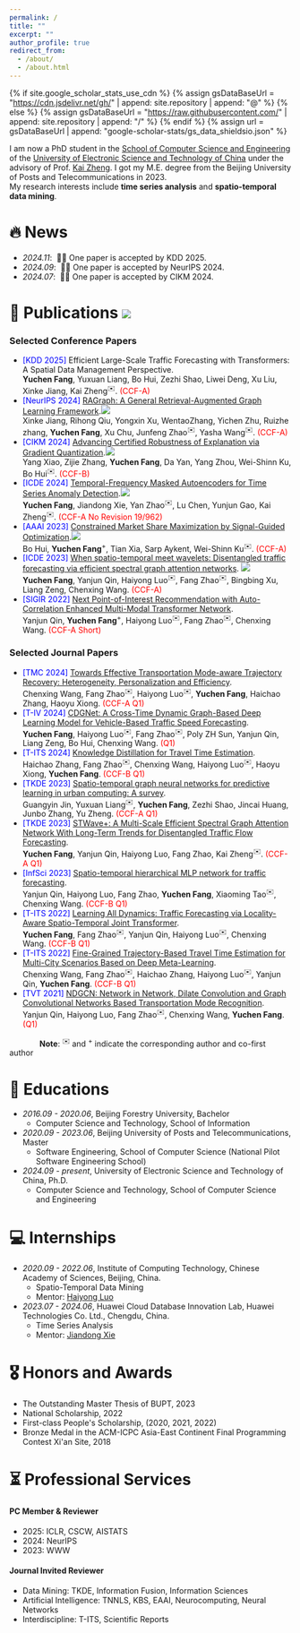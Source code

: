 ```yaml
---
permalink: /
title: ""
excerpt: ""
author_profile: true
redirect_from: 
  - /about/
  - /about.html
---
```


{% if site.google_scholar_stats_use_cdn %}
{% assign gsDataBaseUrl = "https://cdn.jsdelivr.net/gh/" | append: site.repository | append: "@" %}
{% else %}
{% assign gsDataBaseUrl = "https://raw.githubusercontent.com/" | append: site.repository | append: "/" %}
{% endif %}
{% assign url = gsDataBaseUrl | append: "google-scholar-stats/gs_data_shieldsio.json" %}

<span class='anchor' id='about-me'></span>


I am now a PhD student in the [School of Computer Science and Engineering](https://www.scse.uestc.edu.cn/) of the [University of Electronic Science and Technology of China](https://www.uestc.edu.cn/) under the advisory of Prof. [Kai Zheng](https://zheng-kai.com/). I got my M.E. degree from the Beijing University of Posts and Telecommunications in 2023.<br/>My research interests include **time series analysis** and **spatio-temporal data mining**.





<!-- # 🔥 News
- *2022.02*: &nbsp;🎉🎉 Lorem ipsum dolor sit amet, consectetur adipiscing elit. Vivamus ornare aliquet ipsum, ac tempus justo dapibus sit amet. 
- *2022.02*: &nbsp;🎉🎉 Lorem ipsum dolor sit amet, consectetur adipiscing elit. Vivamus ornare aliquet ipsum, ac tempus justo dapibus sit amet.  -->

# 🔥 News
- *2024.11*: &nbsp;🎉🎉 One paper is accepted by KDD 2025.
- *2024.09*: &nbsp;🎉🎉 One paper is accepted by NeurIPS 2024. 
- *2024.07*: &nbsp;🎉🎉 One paper is accepted by CIKM 2024. 

# 📝 Publications <img src="https://img.shields.io/endpoint?logo=Google%20Scholar&url=https%3A%2F%2Fcdn.jsdelivr.net%2Fgh%2Ffrakeyc%2Ffrakeyc.github.io@google-scholar-stats%2Fgs_data_shieldsio.json&labelColor=f6f6f6&color=9cf&style=flat&label=citations">
### Selected Conference Papers
- <span style="color:blue">[KDD 2025]</span> Efficient Large-Scale Traffic Forecasting with Transformers: A Spatial Data Management Perspective.<br/>**Yuchen Fang**, Yuxuan Liang, Bo Hui, Zezhi Shao, Liwei Deng, Xu Liu, Xinke Jiang, Kai Zheng<sup>✉️</sup>. <span style="color:red">(CCF-A)</span>
- <span style="color:blue">[NeurIPS 2024]</span> [RAGraph: A General Retrieval-Augmented Graph Learning Framework](https://arxiv.org/abs/2410.23855).[![](https://img.shields.io/github/stars/Artessay/RAGraph?style=social)](https://github.com/Artessay/RAGraph)<br/>Xinke Jiang, Rihong Qiu, Yongxin Xu, WentaoZhang, Yichen Zhu, Ruizhe zhang, **Yuchen Fang**, Xu Chu, Junfeng Zhao<sup>✉️</sup>, Yasha Wang<sup>✉️</sup>. <span style="color:red">(CCF-A)</span>
- <span style="color:blue">[CIKM 2024]</span> [Advancing Certified Robustness of Explanation via Gradient Quantization](https://dl.acm.org/doi/abs/10.1145/3627673.3679650).[![](https://img.shields.io/github/stars/NKUShaw/CertifiedExplanation?style=social)](https://github.com/NKUShaw/CertifiedExplanation)<br/>Yang Xiao, Zijie Zhang, **Yuchen Fang**, Da Yan, Yang Zhou, Wei-Shinn Ku, Bo Hui<sup>✉️</sup>. <span style="color:red">(CCF-B)</span>
- <span style="color:blue">[ICDE 2024]</span> [Temporal-Frequency Masked Autoencoders for Time Series Anomaly Detection](https://ieeexplore.ieee.org/abstract/document/10597757/).[![](https://img.shields.io/github/stars/LMissher/TFMAE?style=social)](https://github.com/LMissher/TFMAE)<br/>**Yuchen Fang**, Jiandong Xie, Yan Zhao<sup>✉️</sup>, Lu Chen, Yunjun Gao, Kai Zheng<sup>✉️</sup>. <span style="color:red">(CCF-A No Revision 19/962)</span>
- <span style="color:blue">[AAAI 2023]</span> [Constrained Market Share Maximization by Signal-Guided Optimization](https://ojs.aaai.org/index.php/AAAI/article/view/25552).[![](https://img.shields.io/github/stars/codingAndBS/AirlineMarket?style=social)](https://github.com/codingAndBS/AirlineMarket)<br/>Bo Hui, **Yuchen Fang**<sup>+</sup>, Tian Xia, Sarp Aykent, Wei-Shinn Ku<sup>✉️</sup>. <span style="color:red">(CCF-A)</span>
- <span style="color:blue">[ICDE 2023]</span> [When spatio-temporal meet wavelets: Disentangled traffic forecasting via efficient spectral graph attention networks](https://ieeexplore.ieee.org/abstract/document/10184591). [![](https://img.shields.io/github/stars/LMissher/STWave?style=social)](https://github.com/LMissher/STWave)<br/>**Yuchen Fang**, Yanjun Qin, Haiyong Luo<sup>✉️</sup>, Fang Zhao<sup>✉️</sup>, Bingbing Xu, Liang Zeng, Chenxing Wang. <span style="color:red">(CCF-A)</span>
- <span style="color:blue">[SIGIR 2022]</span> [Next Point-of-Interest Recommendation with Auto-Correlation Enhanced Multi-Modal Transformer Network](https://dl.acm.org/doi/10.1145/3477495.3531905).<br/>Yanjun Qin, **Yuchen Fang**<sup>+</sup>, Haiyong Luo<sup>✉️</sup>, Fang Zhao<sup>✉️</sup>, Chenxing Wang. <span style="color:red">(CCF-A Short)</span>

### Selected Journal Papers
- <span style="color:blue">[TMC 2024]</span> [Towards Effective Transportation Mode-aware Trajectory Recovery: Heterogeneity, Personalization and Efficiency](https://ieeexplore.ieee.org/abstract/document/10756642).<br/>Chenxing Wang, Fang Zhao<sup>✉️</sup>, Haiyong Luo<sup>✉️</sup>, **Yuchen Fang**, Haichao Zhang, Haoyu Xiong. <span style="color:red">(CCF-A Q1)</span>
- <span style="color:blue">[T-IV 2024]</span> [CDGNet: A Cross-Time Dynamic Graph-Based Deep Learning Model for Vehicle-Based Traffic Speed Forecasting](https://ieeexplore.ieee.org/abstract/document/10568355).<br/>**Yuchen Fang**, Haiyong Luo<sup>✉️</sup>, Fang Zhao<sup>✉️</sup>, Poly ZH Sun, Yanjun Qin, Liang Zeng, Bo Hui, Chenxing Wang. <span style="color:red">(Q1)</span>
- <span style="color:blue">[T-ITS 2024]</span> [Knowledge Distillation for Travel Time Estimation](https://ieeexplore.ieee.org/abstract/document/10478238).<br/>Haichao Zhang, Fang Zhao<sup>✉️</sup>, Chenxing Wang, Haiyong Luo<sup>✉️</sup>, Haoyu Xiong, **Yuchen Fang**. <span style="color:red">(CCF-B Q1)</span>
- <span style="color:blue">[TKDE 2023]</span> [Spatio-temporal graph neural networks for predictive learning in urban computing: A survey](https://ieeexplore.ieee.org/abstract/document/10328393).<br/>Guangyin Jin, Yuxuan Liang<sup>✉️</sup>, **Yuchen Fang**, Zezhi Shao, Jincai Huang, Junbo Zhang, Yu Zheng. <span style="color:red">(CCF-A Q1)</span>
- <span style="color:blue">[TKDE 2023]</span> [STWave+: A Multi-Scale Efficient Spectral Graph Attention Network With Long-Term Trends for Disentangled Traffic Flow Forecasting](https://ieeexplore.ieee.org/abstract/document/10286992).<br/>**Yuchen Fang**, Yanjun Qin, Haiyong Luo, Fang Zhao, Kai Zheng<sup>✉️</sup>. <span style="color:red">(CCF-A Q1)</span>
- <span style="color:blue">[InfSci 2023]</span> [Spatio-temporal hierarchical MLP network for traffic forecasting](https://www.sciencedirect.com/science/article/abs/pii/S0020025523003584).<br/>Yanjun Qin, Haiyong Luo, Fang Zhao, **Yuchen Fang**, Xiaoming Tao<sup>✉️</sup>, Chenxing Wang. <span style="color:red">(CCF-B Q1)</span>
- <span style="color:blue">[T-ITS 2022]</span> [Learning All Dynamics: Traffic Forecasting via Locality-Aware Spatio-Temporal Joint Transformer](https://ieeexplore.ieee.org/abstract/document/9857621).<br/>**Yuchen Fang**, Fang Zhao<sup>✉️</sup>, Yanjun Qin, Haiyong Luo<sup>✉️</sup>, Chenxing Wang. <span style="color:red">(CCF-B Q1)</span>
- <span style="color:blue">[T-ITS 2022]</span> [Fine-Grained Trajectory-Based Travel Time Estimation for Multi-City Scenarios Based on Deep Meta-Learning](https://ieeexplore.ieee.org/abstract/document/9700746).<br/>Chenxing Wang, Fang Zhao<sup>✉️</sup>, Haichao Zhang, Haiyong Luo<sup>✉️</sup>, Yanjun Qin, **Yuchen Fang**. <span style="color:red">(CCF-B Q1)</span>
- <span style="color:blue">[TVT 2021]</span> [NDGCN: Network in Network, Dilate Convolution and Graph Convolutional Networks Based Transportation Mode Recognition](https://ieeexplore.ieee.org/abstract/document/9360463).<br/>Yanjun Qin, Haiyong Luo, Fang Zhao<sup>✉️</sup>, Chenxing Wang, **Yuchen Fang**. <span style="color:red">(Q1)</span>

&emsp; &emsp; &emsp; **Note**: <sup>✉️</sup> and <sup>+</sup> indicate the corresponding author and co-first author

# 📖 Educations

- *2016.09 - 2020.06*, Beijing Forestry University, Bachelor
  - Computer Science and Technology, School of Information
- *2020.09 - 2023.06*, Beijing University of Posts and Telecommunications, Master
  - Software Engineering, School of Computer Science (National Pilot Software Engineering School)
- *2024.09 - present*, University of Electronic Science and Technology of China, Ph.D.
  - Computer Science and Technology, School of Computer Science and Engineering

# 💻 Internships

- *2020.09 - 2022.06*, Institute of Computing Technology, Chinese Academy of Sciences, Beijing, China.
  - Spatio-Temporal Data Mining
  - Mentor: [Haiyong Luo](https://people.ucas.ac.cn/~luohaiyong)
- *2023.07 - 2024.06*, Huawei Cloud Database Innovation Lab, Huawei Technologies Co. Ltd., Chengdu, China.
  - Time Series Analysis
  - Mentor: [Jiandong Xie](https://dblp.org/pid/203/9483.html)

# 🎖 Honors and Awards
- The Outstanding Master Thesis of BUPT, 2023
- National Scholarship, 2022
- First-class People's Scholarship, (2020, 2021, 2022)
- Bronze Medal in the ACM-ICPC Asia-East Continent Final Programming Contest Xi'an Site, 2018

# ⏳ Professional Services

#### PC Member & Reviewer
- 2025: ICLR, CSCW, AISTATS
- 2024: NeurIPS
- 2023: WWW

#### Journal Invited Reviewer
- Data Mining: TKDE, Information Fusion, Information Sciences
- Artificial Intelligence: TNNLS, KBS, EAAI, Neurocomputing, Neural Networks
- Interdiscipline: T-ITS, Scientific Reports
